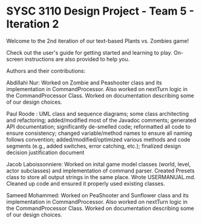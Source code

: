 # SYSC 3110 Design Project - Team 5 - Iteration 2

Welcome to the 2nd iteration of our text-based Plants vs. Zombies game!

Check out the user's guide for getting started and learning to play. On-screen instructions are also provided to help you.

Authors and their contributions:

Abdillahi Nur: Worked on Zombie and Peashooter class and its implementation in CommandProcessor. Also worked on nextTurn logic in the CommandProcessor Class. Worked on documentation describing some of our design choices. <br>

Paul Roode : UML class and sequence diagrams; some class architecting and refactoring; added/modified most of the Javadoc comments; generated API documentation; significantly de-smelled code; reformatted all code to ensure consistency; changed variable/method names to ensure all naming follows convention; added/modified/optimized various methods and code segments (e.g., added switches, error catching, etc.); finalized design decision justification document

Jacob Laboissonniere: Worked on inital game model classes (world, level, actor subclasses) and implementation of command parser. Created Presets class to store all output strings in the same place. Wrote USERMANUAL.md. Cleaned up code and ensured it properly used existing classes. 

Sameed Mohammed: Worked on PeaShooter and Sunflower class and its implementation in CommandProcessor.  Also worked on nextTurn logic in the CommandProcessor Class. Worked on documentation describing some of our design choices.
